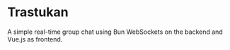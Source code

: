 # Trastukan

A simple real-time group chat using Bun WebSockets on the backend and Vue.js as frontend.
